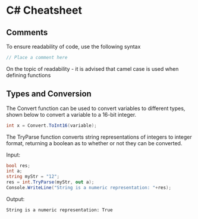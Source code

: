 # C# Cheatsheet

## Comments

To ensure readability of code, use the following syntax

```c#
// Place a comment here
```

On the topic of readability - it is advised that camel case is used when defining functions


## Types and Conversion

The Convert function can be used to convert variables to different types, shown below to convert a variable to a 16-bit integer.

```c#
int x = Convert.ToInt16(variable);
```

The TryParse function converts string representations of integers to integer format, returning a boolean as to whether or not they can be converted.

Input:
```c#
bool res;
int a;
string myStr = "12";
res = int.TryParse(myStr, out a);
Console.WriteLine("String is a numeric representation: "+res);
```
Output:
```
String is a numeric representation: True
```
